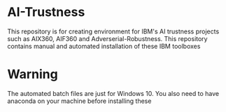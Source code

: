 # AI-Trustness
This repository is for creating environment for IBM's AI trustness projects such as AIX360, AIF360 and Adverserial-Robustness. This repository contains manual and automated installation of these IBM toolboxes

# Warning
The automated batch files are just for Windows 10.
You also need to have anaconda on your machine before installing these
